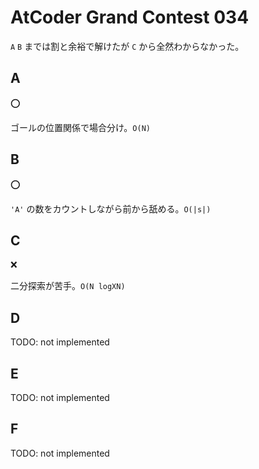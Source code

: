 # AtCoder Grand Contest 034

`A` `B` までは割と余裕で解けたが `C` から全然わからなかった。

## A

:o:

ゴールの位置関係で場合分け。`O(N)`

## B

:o:

`'A'` の数をカウントしながら前から舐める。`O(|s|)`

## C

:x:

二分探索が苦手。`O(N logXN)`

## D

TODO: not implemented

## E

TODO: not implemented

## F

TODO: not implemented
